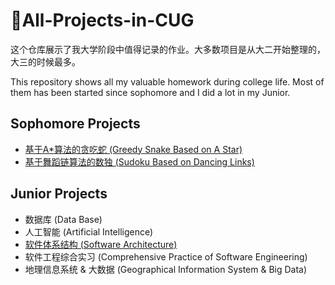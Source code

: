 

# :calendar:All-Projects-in-CUG

这个仓库展示了我大学阶段中值得记录的作业。大多数项目是从大二开始整理的，大三的时候最多。

This repository shows all my valuable homework during college life. Most of them has been started since sophomore and I did a lot in my Junior. 



## Sophomore Projects

- [基于A*算法的贪吃蛇 (Greedy Snake Based on A Star)](./Greedy-Snake/README.md)
- [基于舞蹈链算法的数独 (Sudoku Based on Dancing Links)](./Sudoku-Game/README.md)



## Junior Projects

- 数据库 (Data Base)
- 人工智能 (Artificial Intelligence)
- [软件体系结构 (Software Architecture)](Software-Architecture\README.md)
- 软件工程综合实习 (Comprehensive Practice of Software Engineering)
- 地理信息系统 & 大数据 (Geographical Information System & Big Data)



